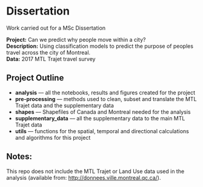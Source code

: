 # Dissertation
Work carried out for a MSc Dissertation

**Project:** Can we predict why people move within a city?   
**Description:** Using classification models to predict the purpose of peoples travel across the city of Montreal.  
**Data:** 2017 MTL Trajet travel survey  

## Project Outline
- **analysis** –– all the notebooks, results and figures created for the project
- **pre-processing** –– methods used to clean, subset and translate the MTL Trajet data and the supplementary data
- **shapes** –– Shapefiles of Canada and Montreal needed for the analysis
- **supplementary_data** –– all the supplementary data to the main MTL Trajet data
- **utils** –– functions for the spatial, temporal and directional calculations and algorithms for this project

## Notes:
This repo does not include the MTL Trajet or Land Use data used in the analysis (available from: http://donnees.ville.montreal.qc.ca/).
